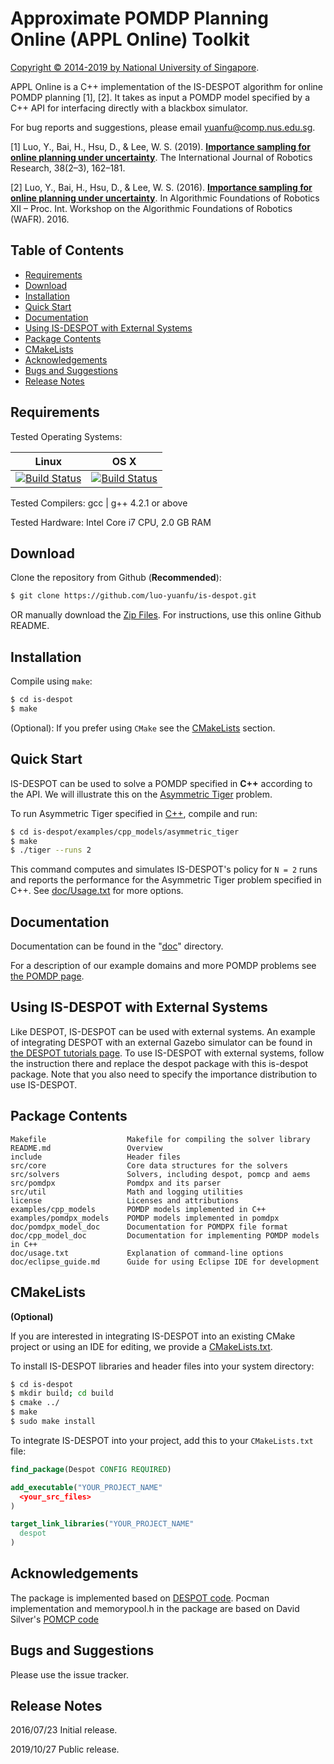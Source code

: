 # Approximate POMDP Planning Online (APPL Online) Toolkit

[Copyright &copy; 2014-2019 by National University of Singapore](http://motion.comp.nus.edu.sg/).

APPL Online is a C++ implementation of the IS-DESPOT algorithm for online POMDP planning [1], [2]. It takes as input a POMDP model specified by a C++ API for interfacing directly with a blackbox simulator. 

For bug reports and suggestions, please email <yuanfu@comp.nus.edu.sg>.

[1] Luo, Y., Bai, H., Hsu, D., & Lee, W. S. (2019). [**Importance sampling for online planning under uncertainty**](https://journals.sagepub.com/doi/full/10.1177/0278364918780322). The International Journal of Robotics Research, 38(2–3), 162–181. 

[2] Luo, Y., Bai, H., Hsu, D., & Lee, W. S. (2016). [**Importance sampling for online planning under uncertainty**](https://motion.comp.nus.edu.sg/2018/04/23/online-pomdp-planning/). In Algorithmic Foundations of Robotics XII – Proc. Int. Workshop on the Algorithmic Foundations of Robotics (WAFR). 2016.

## Table of Contents

* [Requirements](#requirements)
* [Download](#download)
* [Installation](#installation)
* [Quick Start](#quick-start)
* [Documentation](#documentation)
* [Using IS-DESPOT with External Systems](#using-despot-with-external-systems)
* [Package Contents](#package-contents)
* [CMakeLists](#cmakelists)
* [Acknowledgements](#acknowledgements)
* [Bugs and Suggestions](#bugs-and-suggestions)
* [Release Notes](#release-notes)

## Requirements

Tested Operating Systems:

<!--| Linux 14.04| OS X (10.1)  | Windows  |
|:------------- |:-------------:|: -----:|
|[![Build Status](https://semaphoreapp.com/api/v1/projects/d4cca506-99be-44d2-b19e-176f36ec8cf1/128505/shields_badge.svg)](https://semaphoreapp.com/boennemann/badges)| [![Build Status](https://semaphoreapp.com/api/v1/projects/d4cca506-99be-44d2-b19e-176f36ec8cf1/128505/shields_badge.svg)](https://semaphoreapp.com/boennemann/badges) | Not Supported |-->

| Linux       | OS X
| :-------------: |:-------------:|
|[![Build Status](https://semaphoreapp.com/api/v1/projects/d4cca506-99be-44d2-b19e-176f36ec8cf1/128505/shields_badge.svg)](https://semaphoreapp.com/boennemann/badges)      | [![Build Status](https://semaphoreapp.com/api/v1/projects/d4cca506-99be-44d2-b19e-176f36ec8cf1/128505/shields_badge.svg)](https://semaphoreapp.com/boennemann/badges) 

Tested Compilers: gcc | g++ 4.2.1 or above

Tested Hardware: Intel Core i7 CPU, 2.0 GB RAM

## Download

Clone the repository from Github (**Recommended**):
```bash
$ git clone https://github.com/luo-yuanfu/is-despot.git
```
OR manually download the [Zip Files](https://github.com/luo-yuanfu/is-despot/archive/master.zip). For instructions, use this online Github README. 

## Installation

Compile using `make`:
```bash
$ cd is-despot
$ make
```

(Optional): If you prefer using `CMake` see the [CMakeLists](#cmakelists) section.

## Quick Start

IS-DESPOT can be used to solve a POMDP specified in **C++** according to the API. We will illustrate this on the [Asymmetric Tiger](https://bigbird.comp.nus.edu.sg/m2ap/wordpress/wp-content/uploads/2017/01/wafr16a.pdf) problem.

To run Asymmetric Tiger specified in [C++](doc/cpp_model_doc), compile and run: 
```bash
$ cd is-despot/examples/cpp_models/asymmetric_tiger
$ make
$ ./tiger --runs 2
```

This command computes and simulates IS-DESPOT's policy for `N = 2` runs and reports the
performance for the Asymmetric Tiger problem specified in C++. See [doc/Usage.txt](doc/usage.txt) for more options.


## Documentation

Documentation can be found in the "[doc](doc/)" directory. 

For a description of our example domains and more POMDP problems see [the POMDP page](http://www.pomdp.org/examples/).

## Using IS-DESPOT with External Systems

Like DESPOT, IS-DESPOT can be used with external systems. An example of integrating DESPOT with an external Gazebo simulator can be found in [the DESPOT tutorials page](https://github.com/AdaCompNUS/despot_tutorials.git). To use IS-DESPOT with external systems, follow the instruction there and replace the despot package with this is-despot package. Note that you also need to specify the importance distribution to use IS-DESPOT.

## Package Contents

```
Makefile                  Makefile for compiling the solver library
README.md                 Overview
include                   Header files
src/core                  Core data structures for the solvers
src/solvers               Solvers, including despot, pomcp and aems
src/pomdpx                Pomdpx and its parser
src/util                  Math and logging utilities
license                   Licenses and attributions
examples/cpp_models       POMDP models implemented in C++
examples/pomdpx_models    POMDP models implemented in pomdpx
doc/pomdpx_model_doc      Documentation for POMDPX file format
doc/cpp_model_doc         Documentation for implementing POMDP models in C++
doc/usage.txt             Explanation of command-line options
doc/eclipse_guide.md      Guide for using Eclipse IDE for development
```

## CMakeLists

**(Optional)**

If you are interested in integrating IS-DESPOT into an existing CMake project or using an IDE for editing, we provide a [CMakeLists.txt](CMakeLists.txt).

To install IS-DESPOT libraries and header files into your system directory:
```bash
$ cd is-despot
$ mkdir build; cd build
$ cmake ../
$ make
$ sudo make install
```

To integrate IS-DESPOT into your project, add this to your `CMakeLists.txt` file:

```CMake
find_package(Despot CONFIG REQUIRED)

add_executable("YOUR_PROJECT_NAME"
  <your_src_files>
)

target_link_libraries("YOUR_PROJECT_NAME"
  despot
)
```

## Acknowledgements

The package is implemented based on [DESPOT code](https://github.com/AdaCompNUS/despot).
Pocman implementation and memorypool.h in the package are based on David Silver's [POMCP code](http://www0.cs.ucl.ac.uk/staff/D.Silver/web/Applications.html)

## Bugs and Suggestions
Please use the issue tracker.

## Release Notes
2016/07/23 Initial release.

2019/10/27 Public release.

